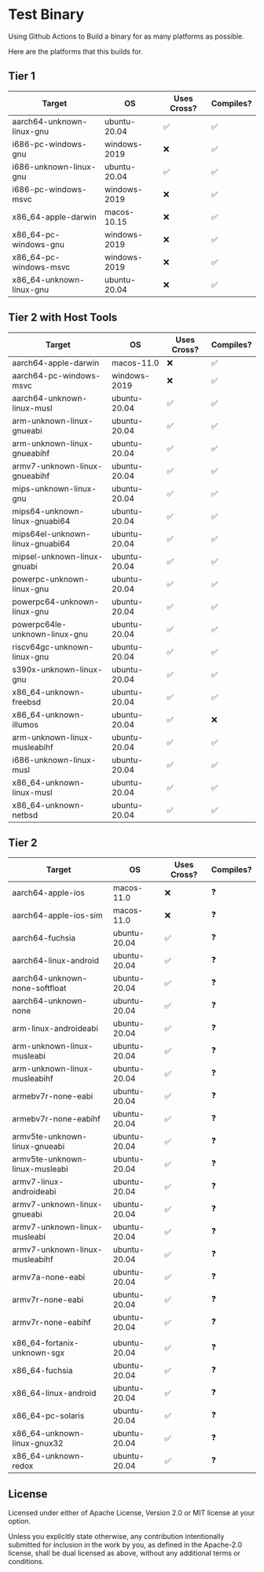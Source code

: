 # Test Binary

Using Github Actions to Build a binary for as many platforms as possible.

Here are the platforms that this builds for.

## Tier 1

| Target                    | OS           | Uses Cross? | Compiles? |
| ------------------------- | ------------ | ----------- | --------- |
| aarch64-unknown-linux-gnu | ubuntu-20.04 | ✅          | ✅        |
| i686-pc-windows-gnu       | windows-2019 | ❌          | ✅        |
| i686-unknown-linux-gnu    | ubuntu-20.04 | ✅          | ✅        |
| i686-pc-windows-msvc      | windows-2019 | ❌          | ✅        |
| x86_64-apple-darwin       | macos-10.15  | ❌          | ✅        |
| x86_64-pc-windows-gnu     | windows-2019 | ❌          | ✅        |
| x86_64-pc-windows-msvc    | windows-2019 | ❌          | ✅        |
| x86_64-unknown-linux-gnu  | ubuntu-20.04 | ❌          | ✅        |

## Tier 2 with Host Tools

| Target                          | OS           | Uses Cross? | Compiles? |
| ------------------------------- | ------------ | ----------- | --------- |
| aarch64-apple-darwin            | macos-11.0   | ❌          | ✅        |
| aarch64-pc-windows-msvc         | windows-2019 | ❌          | ✅        |
| aarch64-unknown-linux-musl      | ubuntu-20.04 | ✅          | ✅        |
| arm-unknown-linux-gnueabi       | ubuntu-20.04 | ✅          | ✅        |
| arm-unknown-linux-gnueabihf     | ubuntu-20.04 | ✅          | ✅        |
| armv7-unknown-linux-gnueabihf   | ubuntu-20.04 | ✅          | ✅        |
| mips-unknown-linux-gnu          | ubuntu-20.04 | ✅          | ✅        |
| mips64-unknown-linux-gnuabi64   | ubuntu-20.04 | ✅          | ✅        |
| mips64el-unknown-linux-gnuabi64 | ubuntu-20.04 | ✅          | ✅        |
| mipsel-unknown-linux-gnuabi     | ubuntu-20.04 | ✅          | ✅        |
| powerpc-unknown-linux-gnu       | ubuntu-20.04 | ✅          | ✅        |
| powerpc64-unknown-linux-gnu     | ubuntu-20.04 | ✅          | ✅        |
| powerpc64le-unknown-linux-gnu   | ubuntu-20.04 | ✅          | ✅        |
| riscv64gc-unknown-linux-gnu     | ubuntu-20.04 | ✅          | ✅        |
| s390x-unknown-linux-gnu         | ubuntu-20.04 | ✅          | ✅        |
| x86_64-unknown-freebsd          | ubuntu-20.04 | ✅          | ✅        |
| x86_64-unknown-illumos          | ubuntu-20.04 | ✅          | ❌        |
| arm-unknown-linux-musleabihf    | ubuntu-20.04 | ✅          | ✅        |
| i686-unknown-linux-musl         | ubuntu-20.04 | ✅          | ✅        |
| x86_64-unknown-linux-musl       | ubuntu-20.04 | ✅          | ✅        |
| x86_64-unknown-netbsd           | ubuntu-20.04 | ✅          | ✅        |

## Tier 2

| Target                         | OS           | Uses Cross? | Compiles? |
| ------------------------------ | ------------ | ----------- | --------- |
| aarch64-apple-ios              | macos-11.0   | ❌          | ❓        |
| aarch64-apple-ios-sim          | macos-11.0   | ❌          | ❓        |
| aarch64-fuchsia                | ubuntu-20.04 | ✅          | ❓        |
| aarch64-linux-android          | ubuntu-20.04 | ✅          | ❓        |
| aarch64-unknown-none-softfloat | ubuntu-20.04 | ✅          | ❓        |
| aarch64-unknown-none           | ubuntu-20.04 | ✅          | ❓        |
| arm-linux-androideabi          | ubuntu-20.04 | ✅          | ❓        |
| arm-unknown-linux-musleabi     | ubuntu-20.04 | ✅          | ❓        |
| arm-unknown-linux-musleabihf   | ubuntu-20.04 | ✅          | ❓        |
| armebv7r-none-eabi             | ubuntu-20.04 | ✅          | ❓        |
| armebv7r-none-eabihf           | ubuntu-20.04 | ✅          | ❓        |
| armv5te-unknown-linux-gnueabi  | ubuntu-20.04 | ✅          | ❓        |
| armv5te-unknown-linux-musleabi | ubuntu-20.04 | ✅          | ❓        |
| armv7-linux-androideabi        | ubuntu-20.04 | ✅          | ❓        |
| armv7-unknown-linux-gnueabi    | ubuntu-20.04 | ✅          | ❓        |
| armv7-unknown-linux-musleabi   | ubuntu-20.04 | ✅          | ❓        |
| armv7-unknown-linux-musleabihf | ubuntu-20.04 | ✅          | ❓        |
| armv7a-none-eabi               | ubuntu-20.04 | ✅          | ❓        |
| armv7r-none-eabi               | ubuntu-20.04 | ✅          | ❓        |
| armv7r-none-eabihf             | ubuntu-20.04 | ✅          | ❓        |
|                                |              |             |           |
| x86_64-fortanix-unknown-sgx    | ubuntu-20.04 | ✅          | ❓        |
| x86_64-fuchsia                 | ubuntu-20.04 | ✅          | ❓        |
| x86_64-linux-android           | ubuntu-20.04 | ✅          | ❓        |
| x86_64-pc-solaris              | ubuntu-20.04 | ✅          | ❓        |
| x86_64-unknown-linux-gnux32    | ubuntu-20.04 | ✅          | ❓        |
| x86_64-unknown-redox           | ubuntu-20.04 | ✅          | ❓        |


## License

Licensed under either of Apache License, Version 2.0 or MIT license at your option.

Unless you explicitly state otherwise, any contribution intentionally submitted for inclusion in the work by you, as defined in the Apache-2.0 license, shall be dual licensed as above, without any additional terms or conditions.
